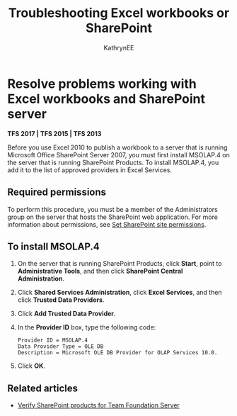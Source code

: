 ﻿---
title: Troubleshooting Excel workbooks or SharePoint
titleSuffix: TFS
description: Resolve an error that occurs with the integration of SharePoint, Team Foundation Server, and Excel workbooks
ms.technology: devops-agile
ms.assetid: fdb0f881-7ead-45f5-85c0-189a86d29d7a
ms.author: kaelli
author: KathrynEE
ms.topic: troubleshooting
ms.date: 02/22/2017
---

# Resolve problems working with Excel workbooks and SharePoint server

<b>TFS 2017 | TFS 2015 | TFS 2013</b>

Before you use Excel 2010 to publish a workbook to a server that is running Microsoft Office SharePoint Server 2007, you must first install MSOLAP.4 on the server that is running SharePoint Products. To install MSOLAP.4, you add it to the list of approved providers in Excel Services.

## Required permissions

To perform this procedure, you must be a member of the Administrators group on the server that hosts the SharePoint web application. For more information about permissions, see [Set SharePoint site permissions](../../../organizations/security/set-sharepoint-permissions.md).

## To install MSOLAP.4

1.  On the server that is running SharePoint Products, click **Start**, point to **Administrative Tools**, and then click **SharePoint Central Administration**.

2.  Click **Shared Services Administration**, click **Excel Services**, and then click **Trusted Data Providers**.

3.  Click **Add Trusted Data Provider**.

4.  In the **Provider ID** box, type the following code:

    ```
    Provider ID = MSOLAP.4
    Data Provider Type = OLE DB
    Description = Microsoft OLE DB Provider for OLAP Services 10.0.
    ```

5.  Click **OK**.

## Related articles

- [Verify SharePoint products for Team Foundation Server](/azure/devops/server/install/sharepoint/verify-sharepoint)
